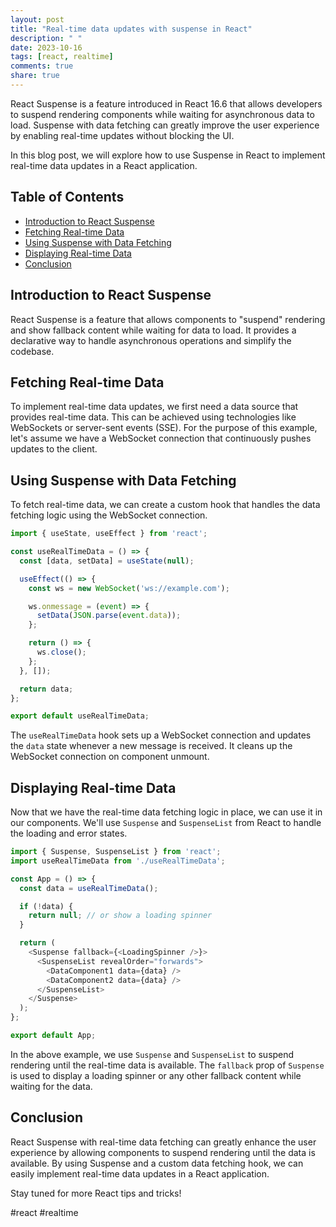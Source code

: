 ```yaml
---
layout: post
title: "Real-time data updates with suspense in React"
description: " "
date: 2023-10-16
tags: [react, realtime]
comments: true
share: true
---
```


React Suspense is a feature introduced in React 16.6 that allows developers to suspend rendering components while waiting for asynchronous data to load. Suspense with data fetching can greatly improve the user experience by enabling real-time updates without blocking the UI.

In this blog post, we will explore how to use Suspense in React to implement real-time data updates in a React application.

## Table of Contents

- [Introduction to React Suspense](#introduction-to-react-suspense)
- [Fetching Real-time Data](#fetching-real-time-data)
- [Using Suspense with Data Fetching](#using-suspense-with-data-fetching)
- [Displaying Real-time Data](#displaying-real-time-data)
- [Conclusion](#conclusion)

## Introduction to React Suspense

React Suspense is a feature that allows components to "suspend" rendering and show fallback content while waiting for data to load. It provides a declarative way to handle asynchronous operations and simplify the codebase.

## Fetching Real-time Data

To implement real-time data updates, we first need a data source that provides real-time data. This can be achieved using technologies like WebSockets or server-sent events (SSE). For the purpose of this example, let's assume we have a WebSocket connection that continuously pushes updates to the client.

## Using Suspense with Data Fetching

To fetch real-time data, we can create a custom hook that handles the data fetching logic using the WebSocket connection.

```javascript
import { useState, useEffect } from 'react';

const useRealTimeData = () => {
  const [data, setData] = useState(null);

  useEffect(() => {
    const ws = new WebSocket('ws://example.com');

    ws.onmessage = (event) => {
      setData(JSON.parse(event.data));
    };

    return () => {
      ws.close();
    };
  }, []);

  return data;
};

export default useRealTimeData;
```

The `useRealTimeData` hook sets up a WebSocket connection and updates the `data` state whenever a new message is received. It cleans up the WebSocket connection on component unmount.

## Displaying Real-time Data

Now that we have the real-time data fetching logic in place, we can use it in our components. We'll use `Suspense` and `SuspenseList` from React to handle the loading and error states.

```javascript
import { Suspense, SuspenseList } from 'react';
import useRealTimeData from './useRealTimeData';

const App = () => {
  const data = useRealTimeData();

  if (!data) {
    return null; // or show a loading spinner
  }

  return (
    <Suspense fallback={<LoadingSpinner />}>
      <SuspenseList revealOrder="forwards">
        <DataComponent1 data={data} />
        <DataComponent2 data={data} />
      </SuspenseList>
    </Suspense>
  );
};

export default App;
```

In the above example, we use `Suspense` and `SuspenseList` to suspend rendering until the real-time data is available. The `fallback` prop of `Suspense` is used to display a loading spinner or any other fallback content while waiting for the data.

## Conclusion

React Suspense with real-time data fetching can greatly enhance the user experience by allowing components to suspend rendering until the data is available. By using Suspense and a custom data fetching hook, we can easily implement real-time data updates in a React application.

Stay tuned for more React tips and tricks!

\#react #realtime